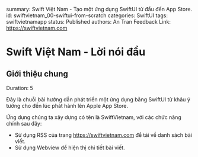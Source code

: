 summary: Swift Việt Nam - Tạo một ứng dụng SwiftUI từ đầu đến App Store.
id: swiftvietnam_00-swiftui-from-scratch
categories: SwiftUI
tags: swiftvietnamapp
status: Published 
authors: An Tran
Feedback Link: https://swiftvietnam.com

# Swift Việt Nam - Lời nói đầu
<!-- ------------------------ -->
## Giới thiệu chung 
Duration: 5

Đây là chuỗi bài hướng dẫn phát triển một ứng dụng bằng SwiftUI từ khâu ý tưởng cho đến lúc phát hành lên Apple App Store.

Ứng dụng chúng ta xây dựng có tên là SwiftVietnam, với các chức năng chính sau đây:

- Sử dụng RSS của trang https://swiftvietnam.com để tải về danh sách bài viết.
- Sử dụng Webview để hiện thị chi tiết bài viết.